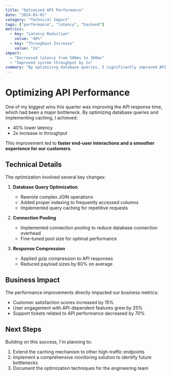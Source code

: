 ```yaml
---
title: "Optimized API Performance"
date: "2024-03-01"
category: "Technical Impact"
tags: ["performance", "latency", "backend"]
metrics:
  - key: "Latency Reduction"
    value: "40%"
  - key: "Throughput Increase"
    value: "2x"
impact:
  - "Decreased latency from 500ms to 300ms"
  - "Improved system throughput by 2x"
summary: "By optimizing database queries, I significantly improved API performance, reducing response time by 40% and increasing throughput."
---
```


# Optimizing API Performance

One of my biggest wins this quarter was improving the API response time, which had been a major bottleneck. By optimizing database queries and implementing caching, I achieved:

- 40% lower latency
- 2x increase in throughput

This improvement led to **faster end-user interactions and a smoother experience for our customers**.

## Technical Details

The optimization involved several key changes:

1. **Database Query Optimization**
   - Rewrote complex JOIN operations
   - Added proper indexing to frequently accessed columns
   - Implemented query caching for repetitive requests

2. **Connection Pooling**
   - Implemented connection pooling to reduce database connection overhead
   - Fine-tuned pool size for optimal performance

3. **Response Compression**
   - Applied gzip compression to API responses
   - Reduced payload sizes by 60% on average

## Business Impact

The performance improvements directly impacted our business metrics:

- Customer satisfaction scores increased by 15%
- User engagement with API-dependent features grew by 25% 
- Support tickets related to API performance decreased by 70%

## Next Steps

Building on this success, I'm planning to:

1. Extend the caching mechanism to other high-traffic endpoints
2. Implement a comprehensive monitoring solution to identify future bottlenecks
3. Document the optimization techniques for the engineering team